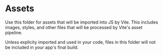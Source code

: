 # Assets

Use this folder for assets that will be imported into JS by Vite. This includes images, styles, and other files that will be processed by Vite's asset pipeline.

Unless explicity imported and used in your code, files in this folder will not be included in your app's final build.
